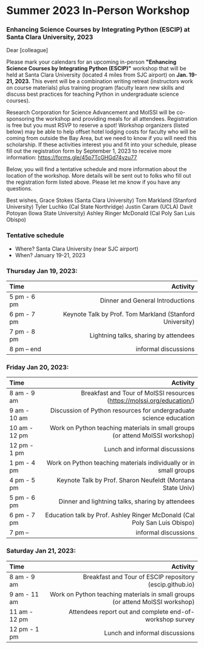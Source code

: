 # Summer 2023 In-Person Workshop

### Enhancing Science Courses by Integrating Python (ESCIP) at Santa Clara University, 2023

Dear [colleague]

Please mark your calendars for an upcoming in-person **"Enhancing Science Courses by Integrating Python (ESCIP)"** workshop that will be held at Santa Clara University (located 4 miles from SJC airport) on **Jan. 19-21, 2023.** This event will be a combination writing retreat (instructors work on course materials) plus training program (faculty learn new skills and discuss best practices for teaching Python in undergraduate science courses). 

Research Corporation for Science Advancement and MolSSI will be co-sponsoring the workshop and providing meals for all attendees. Registration is free but you must RSVP to reserve a spot! Workshop organizers (listed below) may be able to help offset hotel lodging costs for faculty who will be coming from outside the Bay Area, but we need to know if you will need this scholarship. If these activities interest you and fit into your schedule, please fill out the registration form by September 1, 2023 to receive more information: https://forms.gle/45p7TcGHGd74yzu77

Below, you will find a tentative schedule and more information about the location of the workshop. More details will be sent out to folks who fill out the registration form listed above. Please let me know if you have any questions.

Best wishes,
Grace Stokes (Santa Clara University)
Tom Markland (Stanford University)
Tyler Luchko (Cal State Northridge)
Justin Caram (UCLA)
Davit Potoyan (Iowa State University)
Ashley Ringer McDonald (Cal Poly San Luis Obispo)

### Tentative schedule

- Where? Santa Clara University (near SJC airport)
- When? January 19-21, 2023

### Thursday Jan 19, 2023:

|    Time         |   Activity   |
| :------------   | -------------: |
| 5 pm - 6 pm     |        Dinner and General Introductions       |
| 6 pm - 7 pm     |      Keynote Talk by Prof. Tom Markland (Stanford University)       |
| 7 pm - 8 pm     | Lightning talks, sharing by attendees |
|8 pm – end       | informal discussions |

### Friday Jan 20, 2023:

|    Time         |   Activity   |
| :------------   | -------------: |
|8 am - 9 am | Breakfast and Tour of MolSSI resources (https://molssi.org/education/) |
|9 am - 10 am | Discussion of Python resources for undergraduate science education |
|10 am - 12 pm | Work on Python teaching materials in small groups (or attend MolSSI workshop) |
|12 pm - 1 pm | Lunch and informal discussions |
|1 pm - 4 pm | Work on Python teaching materials individually or in small groups |
|4 pm - 5 pm | Keynote Talk by Prof. Sharon Neufeldt (Montana State Univ)  |
|5 pm - 6 pm | Dinner and lightning talks, sharing by attendees |
|6 pm - 7 pm | Education talk by Prof. Ashley Ringer McDonald (Cal Poly San Luis Obispo) |
|7 pm –  | informal discussions |

### Saturday Jan 21, 2023:

|    Time         |   Activity   |
| :------------   | -------------: |
| 8 am - 9 am | Breakfast and Tour of ESCIP repository (escip.github.io) |
| 9 am - 11 am | Work on Python teaching materials in small groups (or attend MolSSI workshop) |
| 11 am - 12 pm | Attendees report out and complete end-of-workshop survey |
| 12 pm - 1 pm | Lunch and informal discussions |

